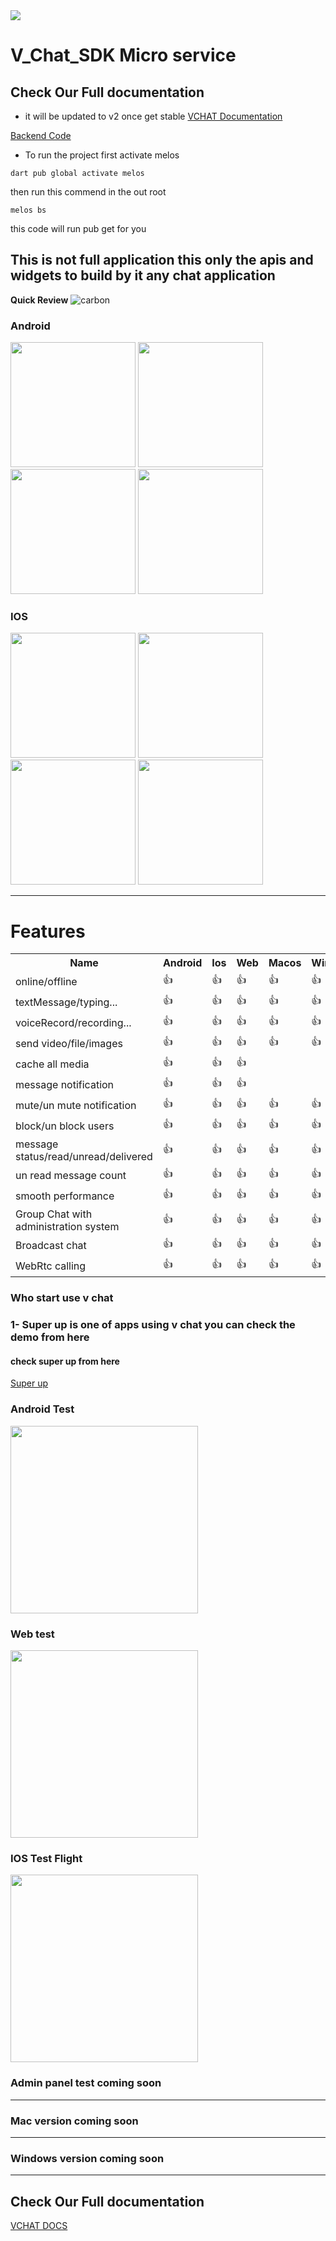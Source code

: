 <img src="https://user-images.githubusercontent.com/37384769/205896099-f91a6878-7d37-4ebb-8a84-986c2224854d.png" />

# V_Chat_SDK Micro service

## Check Our Full documentation

- it will be updated to v2 once get stable
  <a href="https://hatemragab.github.io/VChatSdk-Documentation/"> VCHAT Documentation</a>  <br />

<a href="https://hatemragab.github.io/VChatSdk-Documentation/docs/how_to_get_backend_code/how_to_get_backend_code"> Backend Code </a>  <br />

- To run the project first activate melos

```
dart pub global activate melos
```

then run this commend in the out root

```
melos bs
```

this code will run pub get for you

## This is not full application this only the apis and widgets to build by it any chat application

**Quick Review**
![carbon](https://user-images.githubusercontent.com/37384769/137525753-03155709-c903-4b4d-89bf-ee40e0525d63.png)

### Android <br />

<p float="left">
  <img src="https://user-images.githubusercontent.com/37384769/138588123-8919321f-132e-4913-9e81-6c0d6a915d8f.jpeg"   width ="200" /> 
  <img src="https://user-images.githubusercontent.com/37384769/138588161-836214c0-0d54-480a-8030-3679430656b5.jpeg"   width ="200" />
   <img src="https://user-images.githubusercontent.com/37384769/138588227-31de6adc-fb1e-49b5-baa0-5fe554d3e841.jpeg" width ="200"  /> 
  <img src="https://user-images.githubusercontent.com/37384769/138588252-5e7cfd5c-3955-48ca-b8d2-78352abb9d87.jpeg"   width ="200" />
</p>

### IOS <br />

<p float="left">
  <img src="https://user-images.githubusercontent.com/37384769/145550341-b155ce1b-ab0d-4cbe-b82f-cddf89e37638.PNG"   width ="200" /> 
  <img src="https://user-images.githubusercontent.com/37384769/145550352-e3185015-073e-4980-b3a3-37c669ca444e.PNG"   width ="200" />


  <img src="https://user-images.githubusercontent.com/37384769/145550367-52eda5d9-9d8f-4bc8-89a7-4373e1ab2d7f.PNG"   width ="200" /> 
  <img src="https://user-images.githubusercontent.com/37384769/145550323-73d75d9a-dabf-4301-be56-072c2603f359.PNG"   width ="200" /> 
</p>





---

# Features

<table>
  <tr>
    <th>Name</th>
    <th>Android</th>
    <th>Ios</th>
    <th>Web</th>
    <th>Macos</th>
    <th>Windows</th>
  </tr>
  <tr>
    <td>online/offline</td>
    <td>👍</td>
    <td>👍</td>
    <td>👍</td>
    <td>👍</td>
    <td>👍</td>
  </tr>
  <tr>
    <td>textMessage/typing...</td>
    <td>👍</td>
    <td>👍</td>
    <td>👍</td>
    <td>👍</td>
    <td>👍</td>
  </tr>
  <tr>
    <td>voiceRecord/recording...</td>
    <td>👍</td>
    <td>👍</td>
    <td>👍</td>
    <td>👍</td>
    <td>👍</td>
  </tr>
  <tr>
    <td>send video/file/images</td>
     <td>👍</td>
    <td>👍</td>
    <td>👍</td>
    <td>👍</td>
    <td>👍</td>
  </tr>
  <tr>
    <td>cache all media</td>
    <td>👍</td>
    <td>👍</td>
    <td>👍</td>
    <td> </td>
    <td> </td>
  </tr>
  <tr>
    <td>message notification</td>
    <td>👍</td>
    <td>👍</td>
    <td>👍</td>
    <td> </td>
    <td> </td>

  </tr>
  <tr>
    <td>mute/un mute notification</td>
     <td>👍</td>
    <td>👍</td>
    <td>👍</td>
    <td>👍</td>
    <td>👍</td>
  </tr>
  <tr>
    <td>block/un block users</td>
     <td>👍</td>
    <td>👍</td>
    <td>👍</td>
    <td>👍</td>
    <td>👍</td>
  </tr>
  <tr>
    <td>message status/read/unread/delivered</td>
    <td>👍</td>
    <td>👍</td>
    <td>👍</td>
    <td>👍</td>
    <td>👍</td>
  </tr>
 <tr>
    <tr>
    <td>un read message count</td>
    <td>👍</td>
    <td>👍</td>
    <td>👍</td>
    <td>👍</td>
    <td>👍</td>
  </tr>
 <tr>
    <td>smooth performance</td>
     <td>👍</td>
    <td>👍</td>
    <td>👍</td>
    <td>👍</td>
    <td>👍</td>
 </tr>
  <tr>
    <td>Group Chat with administration system</td>
    <td>👍</td>
    <td>👍</td>
    <td>👍</td>
    <td>👍</td>
    <td>👍</td>
  </tr>

  <tr>
    <td>Broadcast chat</td>
    <td>👍</td>
    <td>👍</td>
    <td>👍</td>
    <td>👍</td>
    <td>👍</td>
  </tr>
  <tr>
    <td>WebRtc calling</td>
    <td>👍</td>
    <td>👍</td>
    <td>👍</td>
    <td>👍</td>
    <td>👍</td>
  </tr>

</table>

### Who start use v chat

### 1- Super up is one of apps using v chat  you can check the demo from here
#### check super up from here
<a href="https://github.com/hatemragab/superup">Super up</a>

### Android Test

<a href="https://drive.google.com/file/d/1l9L8K8bIeiZMDFic0nhlEJMKFHHiU_pY/view?usp=sharing"> <img src="https://user-images.githubusercontent.com/37384769/145644981-17ec8f75-be19-4cea-9322-52f1b31a15da.png" width ="300" /></a> <br />

### Web test

<a href="https://web.superupdev.online"> <img src="https://user-images.githubusercontent.com/37384769/221687646-1e2fa089-1a03-4fc7-9f6a-491e9bd5aae2.png" width ="300" /></a> <br />

### IOS Test Flight

<a href="https://testflight.apple.com/join/F4tAbW5J"> <img src="https://user-images.githubusercontent.com/37384769/221687355-e7d19dd2-dc9a-4cf9-bf93-a8fb9e80379f.png" width ="300" /></a> <br />

### Admin panel test coming soon
-----------
### Mac version coming soon
-----------
### Windows version coming soon
-----------

## Check Our Full documentation

<a href="https://hatemragab.github.io/VChatSdk-Documentation/"> VCHAT DOCS</a>  <br />
